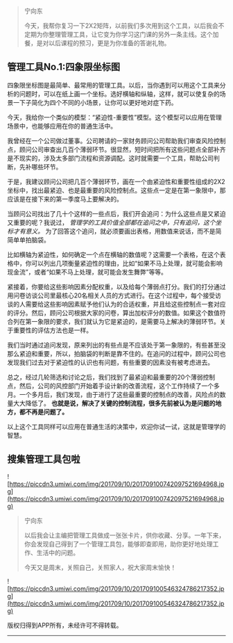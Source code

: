 > 宁向东
> 
> 今天，我帮你复习一下2X2矩阵，以前我们多次用到这个工具，以后我会不定期为你整理管理工具，让它变为你学习这门课的另外一条主线。这个加餐，是对以后课程的预习，更是为你准备的答谢礼物。

## 管理工具No.1:四象限坐标图

四象限坐标图是最简单、最常用的管理工具。以后，当你遇到可以用这个工具来分析的问题时，可以在纸上画一个坐标。选好横轴和纵轴，这样，就可以使复杂的场景一下子简化为四个不同的小场景，让你可以更好地对症下药。

今天，我给你一个类似的模型：“紧迫性-重要性”模型。这个模型可以应用在管理场景中，也能够应用在你的普通生活中。

我曾经在一个公司做过董事。公司聘请的一家财务顾问公司帮助我们审查风险控制点，顾问公司审查出几百个薄弱环节。很显然，短时间把所有这些问题点全部补齐是不现实的，涉及太多部门流程和资源调配。这时就需要一个工具，帮助公司判断，先补哪些环节。

于是，我建议顾问公司把几百个薄弱环节，画在一个由紧迫性和重要性组成的2X2坐标中，找出最紧迫、也是最重要的风险控制点。这些点一定是在第一象限中，那应该是在接下来的第一季度马上要解决的。

当顾问公司找出了几十个这样的一些点后，我们开会追问：为什么这些点是又紧迫又重要的呢？我说过， *管理学的工具价值全部都在追问之中，只有追问，这个坐标才有意义。* 为了回答这个追问，就必须要画出表格，用数值来说话，而不是简简单单拍脑袋。

比如横轴为紧迫性，如何确定一个点在横轴的数值呢？这需要一个表格，在这个表格中，你可以列出几项衡量紧迫性的理由，比如“如果不马上处理，就可能会影响现金流”，或者“如果不马上处理，就可能会发生舞弊”等等。

紧接着，你要给这些影响因素分配权重，以及给每个薄弱点打分。我们的打分通过用问卷访谈公司里最核心20名相关人员的方式进行。在这个过程中，每个接受访谈的人需要给这些影响因素赋予他们认为的合适权重，并且给这些控制点一套对应的评分。然后，顾问公司根据大家的问卷，算出加权评分的数值。如果这个数值符合列在第一象限的要求，我们就认为它是紧迫的，是需要马上解决的薄弱环节。关于重要性的评估方法也是一样。

我们当时通过追问发现，原来列出的有些点是不应该处于第一象限的，有些甚至没那么紧迫和重要，所以，拍脑袋的判断是靠不住的。在追问的过程中，顾问公司也发现我们过去对于紧迫性的认识也有问题，有些重要的因素没有被考虑进去。

总之，经过几轮筛选和讨论之后，我们找到了最紧迫和最重要的20个薄弱控制点，然后，公司的风控部门开始着手设计新的改善流程，这个工作持续了一个多月。一个多月后，我们发现，由于进行了这些最重要的控制点的改善，风险点的数量大大降低了。 **也就是说，解决了关键的控制流程，很多先前被认为是问题的地方，都不再是问题了。**

以上这个工具同样可以应用在普通生活的决策中，欢迎你试一试，这就是管理学的智慧。

## 搜集管理工具包啦

![https://piccdn3.umiwi.com/img/201709/10/201709100742097521694968.jpg](https://piccdn3.umiwi.com/img/201709/10/201709100742097521694968.jpg)

> 宁向东
> 
> 以后我会让主编把管理工具做成一张张卡片，供你收藏、分享。一年下来，你会发现自己得到了一个管理工具包，能够即查即用，助你更好地处理工作、生活中的问题。
> 
> 今天又是周末，关照自己，关照家人，祝大家周末愉快！

![https://piccdn3.umiwi.com/img/201709/10/201709100546324786217352.jpg](https://piccdn3.umiwi.com/img/201709/10/201709100546324786217352.jpg)

版权归得到APP所有，未经许可不得转载。

---
